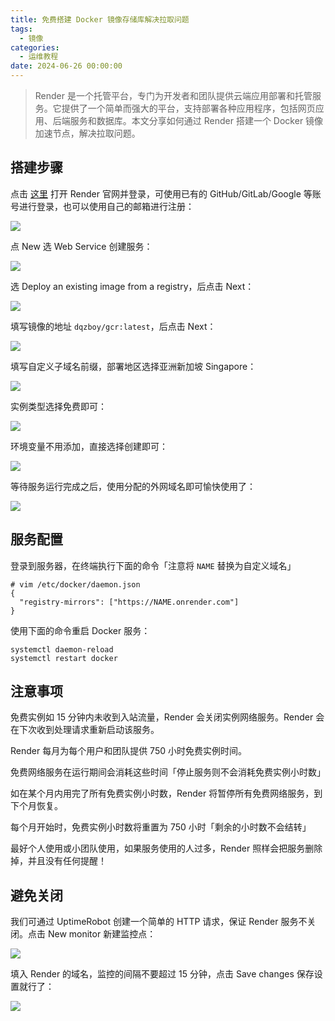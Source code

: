 ```yaml
---
title: 免费搭建 Docker 镜像存储库解决拉取问题
tags:
  - 镜像
categories:
  - 运维教程
date: 2024-06-26 00:00:00
---
```


> Render 是一个托管平台，专门为开发者和团队提供云端应用部署和托管服务。它提供了一个简单而强大的平台，支持部署各种应用程序，包括网页应用、后端服务和数据库。本文分享如何通过 Render 搭建一个 Docker 镜像加速节点，解决拉取问题。

<!-- more -->

## 搭建步骤

点击 [这里](https://dashboard.render.com/) 打开 Render 官网并登录，可使用已有的 GitHub/GitLab/Google 等账号进行登录，也可以使用自己的邮箱进行注册：

![](https://cdn.dusays.com/2024/06/721-1.jpg)

点 New 选 Web Service 创建服务：

![](https://cdn.dusays.com/2024/06/721-2.jpg)

选 Deploy an existing image from a registry，后点击 Next：

![](https://cdn.dusays.com/2024/06/721-3.jpg)

填写镜像的地址 `dqzboy/gcr:latest`，后点击 Next：

![](https://cdn.dusays.com/2024/06/721-4.jpg)

填写自定义子域名前缀，部署地区选择亚洲新加坡 Singapore：

![](https://cdn.dusays.com/2024/06/721-5.jpg)

实例类型选择免费即可：

![](https://cdn.dusays.com/2024/06/721-6.jpg)

环境变量不用添加，直接选择创建即可：

![](https://cdn.dusays.com/2024/06/721-7.jpg)

等待服务运行完成之后，使用分配的外网域名即可愉快使用了：

![](https://cdn.dusays.com/2024/06/721-8.jpg)

## 服务配置

登录到服务器，在终端执行下面的命令「注意将 `NAME` 替换为自定义域名」

```
# vim /etc/docker/daemon.json
{
  "registry-mirrors": ["https://NAME.onrender.com"]
}
```

使用下面的命令重启 Docker 服务：

```
systemctl daemon-reload
systemctl restart docker
```

## 注意事项

免费实例如 15 分钟内未收到入站流量，Render 会关闭实例网络服务。Render 会在下次收到处理请求重新启动该服务。

Render 每月为每个用户和团队提供 750 小时免费实例时间。

免费网络服务在运行期间会消耗这些时间「停止服务则不会消耗免费实例小时数」

如在某个月内用完了所有免费实例小时数，Render 将暂停所有免费网络服务，到下个月恢复。

每个月开始时，免费实例小时数将重置为 750 小时「剩余的小时数不会结转」

最好个人使用或小团队使用，如果服务使用的人过多，Render 照样会把服务删除掉，并且没有任何提醒！

## 避免关闭

我们可通过 UptimeRobot 创建一个简单的 HTTP 请求，保证 Render 服务不关闭。点击 New monitor 新建监控点：

![](https://cdn.dusays.com/2024/06/721-9.jpg)

填入 Render 的域名，监控的间隔不要超过 15 分钟，点击 Save changes 保存设置就行了：

![](https://cdn.dusays.com/2024/06/721-10.jpg)